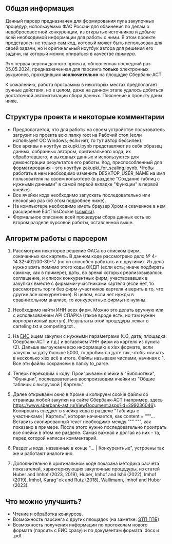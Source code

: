 ## Общая информация

Данный парсер предназначен для формирования пула закупочных процедур, используемых ФАС России для обвинения по делам о недобросовестной конкуренции, из открытых источников и добыче всей необходимой информации для работы с ними. В этом проекте представлен не только сам код, который может быть использован для своей задачи, но и оригинальный ноутбук автора для решения его задачи, на который можно опираться в качестве _примера_.

Это первая версия данного проекта, обновленная последний раз 05.05.2024, предназначенная для парсинга **только** электронных аукционов, проходивших **исключительно** на площадке Сбербанк-АСТ.

К сожалению, работа программы в некоторых местах предполагает ручные действия, но в целом, даже на данном этапе удалось добиться достаточной автоматизации сбора данных. Пояснение к проекту даны ниже.

## Структура проекта и некоторые комментарии

- Предполагается, что для работы на своем устройстве пользователь загрузит из проекта всю папку root на Рабочий стол (если использует ОС Windows; если нет, то тут автор бессилен).
- Все архивы и ноутбук zakupki.ipynb представляют из себя образец данных, собранных автором, оригинального кода, их обработавшего, и выходных данных и используются для демонстрации результатов его работы. Код, приспособленный для форматирования - это ноутбук zakupki_for_scaling.ipynb. Чтобы работать в нем необходимо изменить DESKTOP_USER_NAME на имя пользователя на своем копьютере (в разделе "Создание таблиц с нужными данными" в самой первой вкладке "Функции" в первой ячейке).
- Все ячейки кода необходимо запускать последовательно или несколько раз (об этом подробнее ниже).
- На компьютере необходимо иметь браузер Хром и скаченное в нем расширение EditThisCookie (<a href="https://chromewebstore.google.com/detail/editthiscookie/fngmhnnpilhplaeedifhccceomclgfbg?pli=1" target="_blank">ссылка</a>).
- Формальное описание всей процедуры сбора данных есть во втором разделе курсовой работы, оставленной выше.

## Алгоритм работы с парсером

1. Рассмотрим некоторое решение ФАСа со списком фирм, означенных как картель. В данном коде рассмотрено дело № 4-14.32-402/00-30-17 (но он способен работать и с другими). Из дела нужно взять помимо этого коды ОКДП (если есть; иначе подбирать самому, как в примере), даты, во время которых реализовывалось соглашение, и список конкурентных фирм, участвовавших в закупках вместе с фирмами-участниками картеля (если нет, то рассмотреть торги без фирм-участников картеля и верить в то, что другие все конкурентные). В целом, если нет нужды в сравнительном анализе, то конкурентные фирмы не нужны.

2. Необходимо найти ИНН всех фирм. Можно это делать вручную или с использованием API СПАРКа (такое вроде есть, но там нужен корпоративный доступ). Результаты этой процедуры лежат в carteling.txt и competing.txt .

3. На <a href="https://zakupki.gov.ru/" target="_blank">ЕИС</a> ищем закупки с нужными параметрами (ФЗ, дата, площадка: Сбербанк-АСТ и т.д.) и вставляем ИНН фирм из картеля из пункта (2). Дальше выгружаем всю информацию в xlsx формате, если закупок за дату больше 5000, то дробим по дате так, чтобы скачать в несколько xlsx всё в итоге. Файлы называем числами, начиная с 1. Все эти файлы сохраняем в папку to_parse.

4. Теперь переходим к коду. Проигрываем ячейки в "Библиотеки", "Функции", последовательно воспроизводим ячейки из "Общие таблицы с выгрузкой | Картель". 

5. Далее открываем окно в Хроме и копируем cookie файлы со страницы любой закупки на сайте Сбербанк-АСТ (например, здесь https://www.sberbank-ast.ru/ViewDocument.aspx?id=299236046). Копировать следует в ячейку кода в разделе "Таблицы с участниками | Картель", которая начинается, как content = """... Вставить скопированный текст необходимо между """ """, как показано в примере. После этого нужно последовательно проиграть все ячейки в этом же разделе. Самая важная и долгая из них - та, перед которой написан комментарий.

6. Разделы кода, названные в конце "... | Конкурентные", устроены так же и работают аналогично.

7. Дополнительно в оригинальном коде показана методика расчета показателей, характеризующих закупочные процедуры, из статей Huber and Imhof (2023, 2019), Huber, Imhof and Ishii (2022), Imhof (2019), Imhof, Karag¨ok and Rutz (2018), Wallimann, Imhof and Huber (2023).

## Что можно улучшить?

- Чтение и обработка конкурсов.
- Возможность парсинга с других площадок (на заметке: <a href="https://etpgpb.ru/" target="_blank">ЭТП ГПБ</a>)
- Возможность получения информации по протоколам нового формата (парсить с ЕИС сразу) и по документам формата .docx и .pdf.
